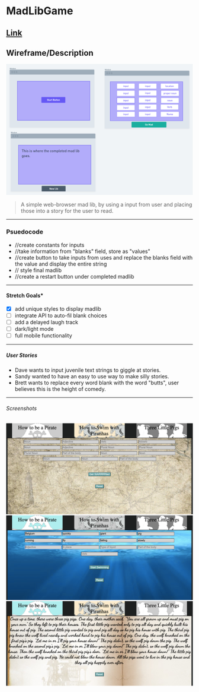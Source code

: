 # MadLibGame
[Link](https://project1-lampleylibe.surge.sh/)
---
## Wireframe/Description
![Image](madwireframe.png)
> A simple web-browser mad lib, by using a input from user and placing those into a story for the user to read. 
---
### Psuedocode
- //create constants for inputs
- //take information from "blanks" field, store as "values"
- //create button to take inputs from uses and replace the blanks field with the value and display the entire string
- // style final madlib
- //create a restart button under completed madlib
---
#### Stretch Goals*
- [x] add unique styles to display madlib
- [ ] integrate API to auto-fil blank choices
- [ ] add a delayed laugh track
- [ ] dark/light mode
- [ ] full mobile functionality
---
##### User Stories
- Dave wants to input juvenile text strings to giggle at stories.
- Sandy wanted to have an easy to use way to make silly stories.
- Brett wants to replace every word blank with the word "butts", user believes this is the height of comedy.
---
###### Screenshots
![Image](Images/sShot1.png)
![Image](Images/sShot2.png)
![Image](Images/sShot3.png)
